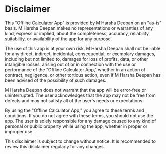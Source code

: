 # Disclaimer

This "Offline Calculator App" is provided by M Harsha Deepan on an "as-is" basis. M Harsha Deepan makes no representations or warranties of any kind, express or implied, about the completeness, accuracy, reliability, suitability, or availability of the app for any purpose.

The use of this app is at your own risk. M Harsha Deepan shall not be liable for any direct, indirect, incidental, consequential, or exemplary damages, including but not limited to, damages for loss of profits, data, or other intangible losses, arising out of or in connection with the use or performance of the "Offline Calculator App," whether in an action of contract, negligence, or other tortious action, even if M Harsha Deepan has been advised of the possibility of such damages.

M Harsha Deepan does not warrant that the app will be error-free or uninterrupted. The user acknowledges that the app may not be free from defects and may not satisfy all of the user's needs or expectations.

By using the "Offline Calculator App," you agree to these terms and conditions. If you do not agree with these terms, you should not use the app. The user is solely responsible for any damage caused to any kind of personal or public property while using the app, whether in proper or improper use.

This disclaimer is subject to change without notice. It is recommended to review this disclaimer regularly for any changes.
